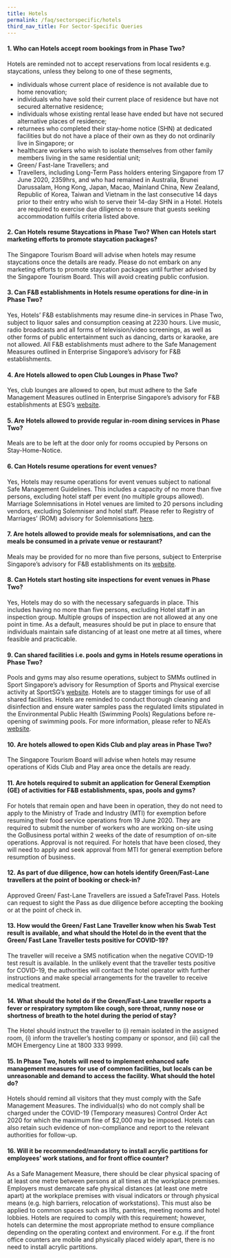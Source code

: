 ```yaml
---
title: Hotels
permalink: /faq/sectorspecific/hotels
third_nav_title: For Sector-Specific Queries
---
```


#### **1. Who can Hotels accept room bookings from in Phase Two?**
Hotels are reminded not to accept reservations from local residents e.g. staycations, unless they belong to one of these segments,
- individuals whose current place of residence is not available due to home renovation; 
- individuals who have sold their current place of residence but have not secured alternative residence; 
- individuals whose existing rental lease have ended but have not secured alternative places of residence;
- returnees who completed their stay-home notice (SHN) at dedicated facilities but do not have a place of their own as they do not ordinarily live in Singapore; or 
- healthcare workers who wish to isolate themselves from other family members living in the same residential unit; 
- Green/ Fast-lane Travellers; and 
- Travellers, including Long-Term Pass holders entering Singapore from 17 June 2020, 2359hrs, and who had remained in Australia, Brunei Darussalam, Hong Kong, Japan, Macao, Mainland China, New Zealand, Republic of Korea, Taiwan and Vietnam in the last consecutive 14 days prior to their entry who wish to serve their 14-day SHN in a Hotel. Hotels are required to exercise due diligence to ensure that guests seeking accommodation fulfils criteria listed above.

#### **2. Can Hotels resume Staycations in Phase Two? When can Hotels start marketing efforts to promote staycation packages?**
The Singapore Tourism Board will advise when hotels may resume staycations once the details are ready. Please do not embark on any marketing efforts to promote staycation packages until further advised by the Singapore Tourism Board. This will avoid creating public confusion.

#### **3. Can F&B establishments in Hotels resume operations for dine-in in Phase Two?**
Yes, Hotels’ F&B establishments may resume dine-in services in Phase Two, subject to liquor sales and consumption ceasing at 2230 hours. Live music, radio broadcasts and all forms of television/video screenings, as well as other forms of public entertainment such as dancing, darts or karaoke, are not allowed. All F&B establishments must adhere to the Safe Management Measures outlined in Enterprise Singapore’s advisory for F&B establishments.

#### **4. Are Hotels allowed to open Club Lounges in Phase Two?**
Yes, club lounges are allowed to open, but must adhere to the Safe Management Measures outlined in Enterprise Singapore’s advisory for F&B establishments at ESG’s <a href="https://www.enterprisesg.gov.sg/-/media/esg/files/media-centre/media-releases/2020/jun-2020/fnb-advisory_16-june-2020/safe-management-measures-for-fb-reopening.pdf" target="_blank">website</a>.

#### **5. Are Hotels allowed to provide regular in-room dining services in Phase Two?**
Meals are to be left at the door only for rooms occupied by Persons on Stay-Home-Notice.

#### **6. Can Hotels resume operations for event venues?**
Yes, Hotels may resume operations for event venues subject to national Safe Management Guidelines. This includes a capacity of no more than five persons, excluding hotel staff per event (no multiple groups allowed). Marriage Solemnisations in Hotel venues are limited to 20 persons including vendors, excluding Solemniser and hotel staff. Please refer to Registry of Marriages’ (ROM) advisory for Solemnisations <a href="https://www.rom.gov.sg/images/ROM_infographic.jpg" target="_blank">here</a>.

#### **7. Are hotels allowed to provide meals for solemnisations, and can the meals be consumed in a private venue or restaurant?**
Meals may be provided for no more than five persons, subject to Enterprise Singapore’s advisory for F&B establishments on its <a href="https://www.enterprisesg.gov.sg/-/media/esg/files/media-centre/media-releases/2020/jun-2020/fnb-advisory_16-june-2020/safe-management-measures-for-fb-reopening.pdf" target="_blank">website</a>.

#### **8. Can Hotels start hosting site inspections for event venues in Phase Two?**
Yes, Hotels may do so with the necessary safeguards in place. This includes having no more than five persons, excluding Hotel staff in an inspection group. Multiple groups of inspection are not allowed at any one point in time. As a default, measures should be put in place to ensure that individuals maintain safe distancing of at least one metre at all times, where feasible and practicable.

#### **9. Can shared facilities i.e. pools and gyms in Hotels resume operations in Phase Two?**
Pools and gyms may also resume operations, subject to SMMs outlined in Sport Singapore’s advisory for Resumption of Sports and Physical exercise activity at SportSG’s <a href="https://www.myactivesg.com/read/2020/6/covid19-latest-updates" target="_blank">website</a>. Hotels are to stagger timings for use of all shared facilities. Hotels are reminded to conduct thorough cleaning and disinfection and ensure water samples pass the regulated limits stipulated in the Environmental Public Health (Swimming Pools) Regulations before re-opening of swimming pools. For more information, please refer to NEA’s <a href="https://www.nea.gov.sg/our-services/pollution-control/water-quality/swimming-pools" target="_blank">website</a>.

#### **10. Are hotels allowed to open Kids Club and play areas in Phase Two?**
The Singapore Tourism Board will advise when hotels may resume operations of Kids Club and Play area once the details are ready.

#### **11. Are hotels required to submit an application for General Exemption (GE) of activities for F&B establishments, spas, pools and gyms?**
For hotels that remain open and have been in operation, they do not need to apply to the Ministry of Trade and Industry (MTI) for exemption before resuming their food service operations from 19 June 2020. They are required to submit the number of workers who are working on-site using the GoBusiness portal within 2 weeks of the date of resumption of on-site operations. Approval is not required. For hotels that have been closed, they will need to apply and seek approval from MTI for general exemption before resumption of business.

#### **12. As part of due diligence, how can hotels identify Green/Fast-Lane travellers at the point of booking or check-in?**
Approved Green/ Fast-Lane Travellers are issued a SafeTravel Pass. Hotels can request to sight the Pass as due diligence before accepting the booking or at the point of check in.

#### **13. How would the Green/ Fast Lane Traveller know when his Swab Test result is available, and what should the Hotel do in the event that the Green/ Fast Lane Traveller tests positive for COVID-19?**
The traveller will receive a SMS notification when the negative COVID-19 test result is available. In the unlikely event that the traveller tests positive for COVID-19, the authorities will contact the hotel operator with further instructions and make special arrangements for the traveller to receive medical treatment.

#### **14. What should the hotel do if the Green/Fast-Lane traveller reports a fever or respiratory symptom like cough, sore throat, runny nose or shortness of breath to the hotel during the period of stay?**
The Hotel should instruct the traveller to (i) remain isolated in the assigned room, (i) inform the traveller’s hosting company or sponsor, and (iii) call the MOH Emergency Line at 1800 333 9999.

#### **15. In Phase Two, hotels will need to implement enhanced safe management measures for use of common facilities, but locals can be unreasonable and demand to access the facility. What should the hotel do?**
Hotels should remind all visitors that they must comply with the Safe Management Measures. The individual(s) who do not comply shall be charged under the COVID-19 (Temporary measures) Control Order Act 2020 for which the maximum fine of $2,000 may be imposed. Hotels can also retain such evidence of non-compliance and report to the relevant authorities for follow-up.

#### **16. Will it be recommended/mandatory to install acrylic partitions for employees’ work stations, and for front office counter?**
As a Safe Management Measure, there should be clear physical spacing of at least one metre between persons at all times at the workplace premises. Employers must demarcate safe physical distances (at least one metre apart) at the workplace premises with visual indicators or through physical means (e.g. high barriers, relocation of workstations). This must also be applied to common spaces such as lifts, pantries, meeting rooms and hotel lobbies. Hotels are required to comply with this requirement; however, hotels can determine the most appropriate method to ensure compliance depending on the operating context and environment. For e.g. if the front office counters are mobile and physically placed widely apart, there is no need to install acrylic partitions.
